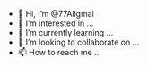 - 👋 Hi, I’m @77Aligmal
- 👀 I’m interested in ...
- 🌱 I’m currently learning ...
- 💞️ I’m looking to collaborate on ...
- 📫 How to reach me ...

<!---
77Aligmal/77Aligmal is a ✨ special ✨ repository because its `README.md` (this file) appears on your GitHub profile.
You can click the Preview link to take a look at your changes.
--->
